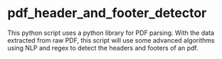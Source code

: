 # pdf_header_and_footer_detector
This python script uses a python library for PDF parsing.
With the data extracted from raw PDF, this script will use some advanced algorithms using NLP and regex to detect the headers and footers of an pdf.

